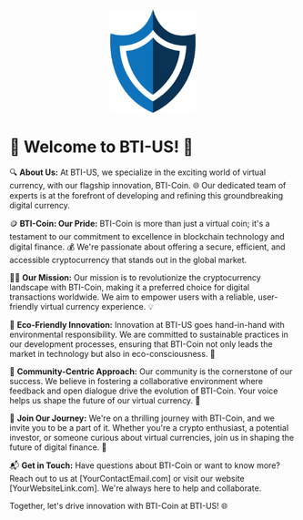 <p align="center">
  <img src="main-logo.png" alt="BTI-Coin Description" width="150"/>
</p>

# 🌟 **Welcome to BTI-US!** 🚀

🔍 **About Us:**
At BTI-US, we specialize in the exciting world of virtual currency, with our flagship innovation, BTI-Coin. 🌐 Our dedicated team of experts is at the forefront of developing and refining this groundbreaking digital currency.

🪙 **BTI-Coin: Our Pride:**
BTI-Coin is more than just a virtual coin; it's a testament to our commitment to excellence in blockchain technology and digital finance. 💰 We're passionate about offering a secure, efficient, and accessible cryptocurrency that stands out in the global market.

👩‍💻 **Our Mission:**
Our mission is to revolutionize the cryptocurrency landscape with BTI-Coin, making it a preferred choice for digital transactions worldwide. We aim to empower users with a reliable, user-friendly virtual currency experience. 💡

🌱 **Eco-Friendly Innovation:**
Innovation at BTI-US goes hand-in-hand with environmental responsibility. We are committed to sustainable practices in our development processes, ensuring that BTI-Coin not only leads the market in technology but also in eco-consciousness. 🌿

🤝 **Community-Centric Approach:**
Our community is the cornerstone of our success. We believe in fostering a collaborative environment where feedback and open dialogue drive the evolution of BTI-Coin. Your voice helps us shape the future of our virtual currency. 🤗

🚀 **Join Our Journey:**
We're on a thrilling journey with BTI-Coin, and we invite you to be a part of it. Whether you're a crypto enthusiast, a potential investor, or someone curious about virtual currencies, join us in shaping the future of digital finance. 💪

📬 **Get in Touch:**
Have questions about BTI-Coin or want to know more? Reach out to us at [YourContactEmail.com] or visit our website [YourWebsiteLink.com]. We're always here to help and collaborate.

Together, let's drive innovation with BTI-Coin at BTI-US! 🌐
